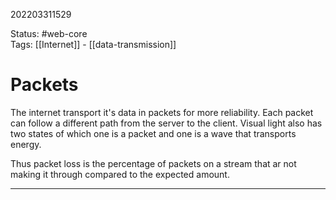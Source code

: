 202203311529

Status: #web-core  
Tags: [[Internet]] - [[data-transmission]]


# Packets
The internet transport it's data in packets for more reliability. Each packet can follow a different path from the server to the client. Visual light also has two states of which one is a packet and one is a wave that transports energy.

Thus packet loss is the percentage of packets on a stream that ar not making it through compared to the expected amount.


---